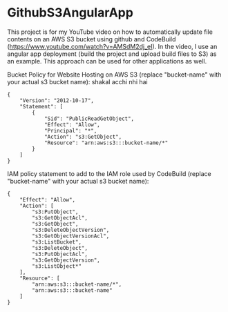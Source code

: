 # GithubS3AngularApp

This project is for my YouTube video on how to automatically update file contents on an AWS S3 bucket using github and CodeBuild (https://www.youtube.com/watch?v=AMSdM2dj_eI). In the video, I use an angular app deployment (build the project and upload build files to S3) as an example. This approach can be used for other applications as well. 


Bucket Policy for Website Hosting on AWS S3 (replace "bucket-name" with your actual s3 bucket name): shakal acchi nhi hai

```
{
    "Version": "2012-10-17",
    "Statement": [
        {
            "Sid": "PublicReadGetObject",
            "Effect": "Allow",
            "Principal": "*",
            "Action": "s3:GetObject",
            "Resource": "arn:aws:s3:::bucket-name/*"
        }
    ]
}
```

IAM policy statement to add to the IAM role used by CodeBuild (replace "bucket-name" with your actual s3 bucket name):

```
{
    "Effect": "Allow",
    "Action": [
        "s3:PutObject",
        "s3:GetObjectAcl",
        "s3:GetObject",
        "s3:DeleteObjectVersion",
        "s3:GetObjectVersionAcl",
        "s3:ListBucket",
        "s3:DeleteObject",
        "s3:PutObjectAcl",
        "s3:GetObjectVersion",
        "s3:ListObject*"
    ],
    "Resource": [
        "arn:aws:s3:::bucket-name/*",
        "arn:aws:s3:::bucket-name"
    ]
}
```

